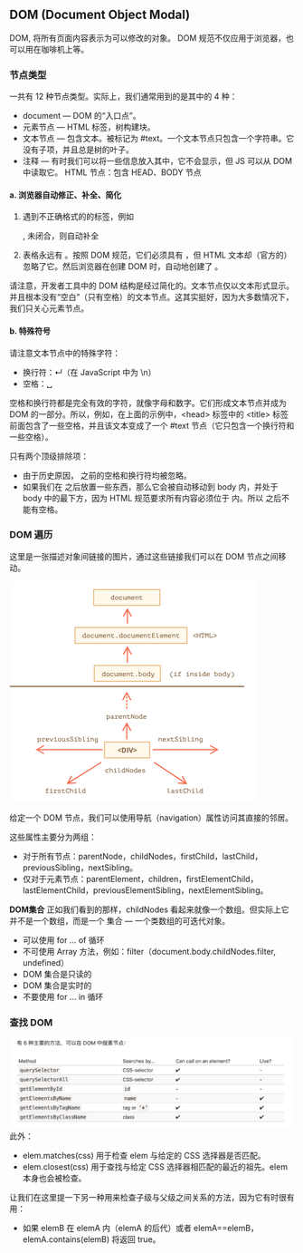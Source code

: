 ## DOM (Document Object Modal)
DOM, 将所有页面内容表示为可以修改的对象。 DOM 规范不仅应用于浏览器，也可以用在咖啡机上等。

### 节点类型
一共有 12 种节点类型。实际上，我们通常用到的是其中的 4 种：

- document — DOM 的“入口点”。
- 元素节点 — HTML 标签，树构建块。
- 文本节点 — 包含文本。被标记为 #text。一个文本节点只包含一个字符串。它没有子项，并且总是树的叶子。
- 注释 — 有时我们可以将一些信息放入其中，它不会显示，但 JS 可以从 DOM 中读取它。
HTML 节点：包含 HEAD、BODY 节点

#### a. 浏览器自动修正、补全、简化
1. 遇到不正确格式的的标签，例如 <p> , 未闭合，则自动补全
2. 表格永远有 <tbody>。按照 DOM 规范，它们必须具有 <tbody>，但 HTML 文本却（官方的）忽略了它。然后浏览器在创建 DOM 时，自动地创建了 <tbody>。

请注意，开发者工具中的 DOM 结构是经过简化的。文本节点仅以文本形式显示。并且根本没有“空白”（只有空格）的文本节点。这其实挺好，因为大多数情况下，我们只关心元素节点。

#### b. 特殊符号
请注意文本节点中的特殊字符：

- 换行符：↵（在 JavaScript 中为 \n）
- 空格：␣

空格和换行符都是完全有效的字符，就像字母和数字。它们形成文本节点并成为 DOM 的一部分。所以，例如，在上面的示例中，\<head> 标签中的 \<title> 标签前面包含了一些空格，并且该文本变成了一个 #text 节点（它只包含一个换行符和一些空格）。

只有两个顶级排除项：

- 由于历史原因，<head> 之前的空格和换行符均被忽略。
- 如果我们在 </body> 之后放置一些东西，那么它会被自动移动到 body 内，并处于 body 中的最下方，因为 HTML 规范要求所有内容必须位于 <body> 内。所以 </body> 之后不能有空格。

### DOM 遍历
这里是一张描述对象间链接的图片，通过这些链接我们可以在 DOM 节点之间移动。

<img src="../assets/dom.png">

给定一个 DOM 节点，我们可以使用导航（navigation）属性访问其直接的邻居。

这些属性主要分为两组：

- 对于所有节点：parentNode，childNodes，firstChild，lastChild，previousSibling，nextSibling。
- 仅对于元素节点：parentElement，children，firstElementChild，lastElementChild，previousElementSibling，nextElementSibling。

**DOM集合**
正如我们看到的那样，childNodes 看起来就像一个数组。但实际上它并不是一个数组，而是一个 集合 — 一个类数组的可迭代对象。
- 可以使用 for ... of 循环
- 不可使用 Array 方法，例如：filter（document.body.childNodes.filter, undefined）
- DOM 集合是只读的
- DOM 集合是实时的
- 不要使用 for ... in 循环
### 查找 DOM
<img src="../assets/WechatIMG342.png">
此外：

- elem.matches(css) 用于检查 elem 与给定的 CSS 选择器是否匹配。
- elem.closest(css) 用于查找与给定 CSS 选择器相匹配的最近的祖先。elem 本身也会被检查。

让我们在这里提一下另一种用来检查子级与父级之间关系的方法，因为它有时很有用：

- 如果 elemB 在 elemA 内（elemA 的后代）或者 elemA==elemB，elemA.contains(elemB) 将返回 true。